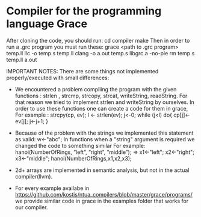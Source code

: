 # Compiler for the programming language Grace
After cloning the code, you should run:
cd compiler
make
Then in order to run a .grc program you must run these:
grace <path to .grc program>  temp.ll
llc -o temp.s temp.ll
clang -o a.out temp.s libgrc.a -no-pie
rm temp.s temp.ll
a.out

IMPORTANT NOTES:
There are some things not implemented properly/executed with small differences:
- We encountered a problem compiling the program with the given functions : strlen , strcmp, strcopy, strcat, writeString, readString. For that reason we tried to implement strlen and writeString by ourselves. In order to use these functions one can create a code for them in grace,
  For example : strcpy(cp, ev);
  l <- strlen(ev);
  j<-0;
  while (j<l) do{
    cp[j]<-ev[j];
    j<-j+1;
  }

- Because of the problem with the strings we implemented this statement as valid: w<-"abc";
  In functions when a "string" argument is required we changed the code to something similar
  For example:
      hanoi(NumberOfRings, ”left”, ”right”, ”middle”); =>
   x1<-"left";
   x2<-"right";
   x3<-"middle";
   hanoi(NumberOfRings,x1,x2,x3);
  
- 2d+ arrays are implemented in semantic analysis, but not in the actual compiler(llvm).
 
- For every example availabe in https://github.com/kostis/ntua_compilers/blob/master/grace/programs/ we provide similar code in grace in the examples folder that works for our compiler.


